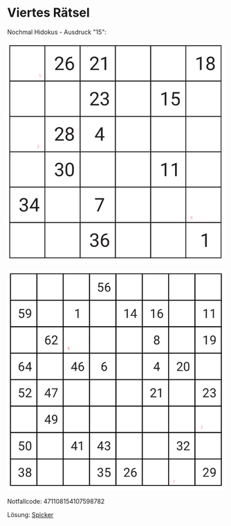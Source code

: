 Viertes Rätsel
==============

Nochmal Hidokus - Ausdruck "15":

![4-1](raetsel-04-1.png)

![4-2](raetsel-04-2.png)

<!--
 1=28
 2=31
 3=29
 4=54
 5=25
 6=12

  283129542512
-->

<script type="text/javascript">
var nextUrl="/index.html#05-";
updateFooter(nextUrl);
</script>

Notfallcode: 471108154107598782

Lösung: <a href="/index.html#/loesungen/15.md">Spicker</a>
